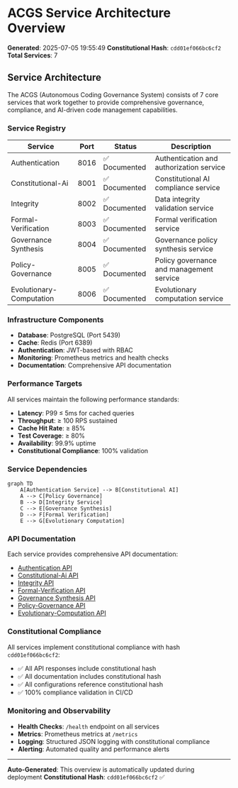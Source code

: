 # ACGS Service Architecture Overview

<!-- Constitutional Hash: cdd01ef066bc6cf2 -->

**Generated**: 2025-07-05 19:55:49
**Constitutional Hash**: `cdd01ef066bc6cf2`
**Total Services**: 7

## Service Architecture

The ACGS (Autonomous Coding Governance System) consists of 7 core services that work together to provide comprehensive governance, compliance, and AI-driven code management capabilities.

### Service Registry

| Service | Port | Status | Description |
|---------|------|--------|-------------|
| Authentication | 8016 | ✅ Documented | Authentication and authorization service |
| Constitutional-Ai | 8001 | ✅ Documented | Constitutional AI compliance service |
| Integrity | 8002 | ✅ Documented | Data integrity validation service |
| Formal-Verification | 8003 | ✅ Documented | Formal verification service |
| Governance Synthesis | 8004 | ✅ Documented | Governance policy synthesis service |
| Policy-Governance | 8005 | ✅ Documented | Policy governance and management service |
| Evolutionary-Computation | 8006 | ✅ Documented | Evolutionary computation service |


### Infrastructure Components

- **Database**: PostgreSQL (Port 5439)
- **Cache**: Redis (Port 6389)
- **Authentication**: JWT-based with RBAC
- **Monitoring**: Prometheus metrics and health checks
- **Documentation**: Comprehensive API documentation

### Performance Targets

All services maintain the following performance standards:

- **Latency**: P99 ≤ 5ms for cached queries
- **Throughput**: ≥ 100 RPS sustained
- **Cache Hit Rate**: ≥ 85%
- **Test Coverage**: ≥ 80%
- **Availability**: 99.9% uptime
- **Constitutional Compliance**: 100% validation

### Service Dependencies

```mermaid
graph TD
    A[Authentication Service] --> B[Constitutional AI]
    A --> C[Policy Governance]
    B --> D[Integrity Service]
    C --> E[Governance Synthesis]
    D --> F[Formal Verification]
    E --> G[Evolutionary Computation]
```

### API Documentation

Each service provides comprehensive API documentation:

- [Authentication API](api/authentication.md)
- [Constitutional-Ai API](api/constitutional-ai.md)
- [Integrity API](api/integrity.md)
- [Formal-Verification API](api/formal-verification.md)
- [Governance Synthesis API](api/governance_synthesis.md)
- [Policy-Governance API](api/policy-governance.md)
- [Evolutionary-Computation API](api/evolutionary-computation.md)


### Constitutional Compliance

All services implement constitutional compliance with hash `cdd01ef066bc6cf2`:

- ✅ All API responses include constitutional hash
- ✅ All documentation includes constitutional hash
- ✅ All configurations reference constitutional hash
- ✅ 100% compliance validation in CI/CD

### Monitoring and Observability

- **Health Checks**: `/health` endpoint on all services
- **Metrics**: Prometheus metrics at `/metrics`
- **Logging**: Structured JSON logging with constitutional compliance
- **Alerting**: Automated quality and performance alerts

---

**Auto-Generated**: This overview is automatically updated during deployment
**Constitutional Hash**: `cdd01ef066bc6cf2` ✅

